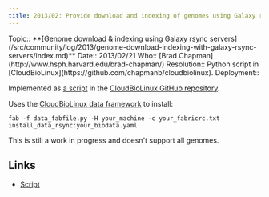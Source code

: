 ```yaml
---
title: 2013/02: Provide download and indexing of genomes using Galaxy rsync servers
---
```





<div class='logbox'>
 Topic:: **[Genome download & indexing using Galaxy rsync servers](/src/community/log/2013/genome-download-indexing-with-galaxy-rsync-servers/index.md)**
 Date:: 2013/02/21
 Who:: [Brad Chapman](http://www.hsph.harvard.edu/brad-chapman/)
 Resolution:: Python script in [CloudBioLinux](https://github.com/chapmanb/cloudbiolinux).
 Deployment:: 
</div>

Implemented as [a script](https://github.com/chapmanb/cloudbiolinux/blob/master/cloudbio/biodata/galaxy.py) in the [CloudBioLinux GitHub repository](https://github.com/chapmanb/cloudbiolinuxa).

Uses the [CloudBioLinux data framework](https://github.com/chapmanb/cloudbiolinux#biological-data) to install:

```
fab -f data_fabfile.py -H your_machine -c your_fabricrc.txt install_data_rsync:your_biodata.yaml
```


This is still a work in progress and doesn't support all genomes.

## Links

* [Script](https://github.com/chapmanb/cloudbiolinux/blob/master/cloudbio/biodata/galaxy.py)

